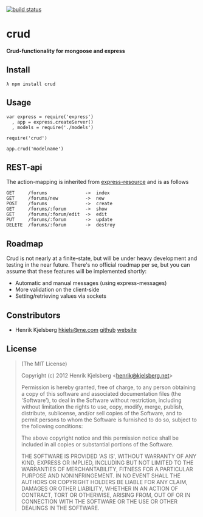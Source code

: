 [![build status](https://secure.travis-ci.org/hkjels/crud.png)](http://travis-ci.org/hkjels/crud)
# crud

__Crud-functionality for mongoose and express__


## Install

    λ npm install crud


## Usage

    var express = require('express')
      , app = express.createServer()
      , models = require('./models')

    require('crud')

    app.crud('modelname')

## REST-api

The action-mapping is inherited from
[express-resource](https://github.com/visionmedia/express-resource)
and is as follows

    GET     /forums              ->  index
    GET     /forums/new          ->  new
    POST    /forums              ->  create
    GET     /forums/:forum       ->  show
    GET     /forums/:forum/edit  ->  edit
    PUT     /forums/:forum       ->  update
    DELETE  /forums/:forum       ->  destroy


## Roadmap

Crud is not nearly at a finite-state, but will be under heavy development and
testing in the near future. There's no official roadmap per se, but you can
assume that these features will be implemented shortly:

* Automatic and manual messages (using express-messages)
* More validation on the client-side
* Setting/retrieving values via sockets


## Constributors

*	Henrik Kjelsberg <hkjels@me.com> 
[github](http://github.com/hkjels/ "Github account")
[website](http://take.no/ "Development blog")


## License

> (The MIT License)
>
> Copyright (c) 2012 Henrik Kjelsberg &lt;henrik@kjelsberg.net&gt;
>
> Permission is hereby granted, free of charge, to any person obtaining
> a copy of this software and associated documentation files (the
> 'Software'), to deal in the Software without restriction, including
> without limitation the rights to use, copy, modify, merge, publish,
> distribute, sublicense, and/or sell copies of the Software, and to
> permit persons to whom the Software is furnished to do so, subject to
> the following conditions:
>
> The above copyright notice and this permission notice shall be
> included in all copies or substantial portions of the Software.
>
> THE SOFTWARE IS PROVIDED 'AS IS', WITHOUT WARRANTY OF ANY KIND,
> EXPRESS OR IMPLIED, INCLUDING BUT NOT LIMITED TO THE WARRANTIES OF
> MERCHANTABILITY, FITNESS FOR A PARTICULAR PURPOSE AND NONINFRINGEMENT.
> IN NO EVENT SHALL THE AUTHORS OR COPYRIGHT HOLDERS BE LIABLE FOR ANY
> CLAIM, DAMAGES OR OTHER LIABILITY, WHETHER IN AN ACTION OF CONTRACT,
> TORT OR OTHERWISE, ARISING FROM, OUT OF OR IN CONNECTION WITH THE
> SOFTWARE OR THE USE OR OTHER DEALINGS IN THE SOFTWARE.
